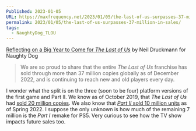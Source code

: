 ```yaml
---
Published: 2023-01-05
URL: https://maxfrequency.net/2023/01/05/the-last-of-us-surpasses-37-million-in-sales/
permalink: 2023/01/05/the-last-of-us-surpasses-37-million-in-sales/
tags:
  - NaughtyDog_TLOU
---
```

[Reflecting on a Big Year to Come for *The Last of Us*](https://www.naughtydog.com/blog/the_last_of_us_10th_anniversary_kickoff) by Neil Druckmann for Naughty Dog

> We are so proud to share that the entire *The Last of Us* franchise has sold through more than 37 million copies globally as of December 2022, and is continuing to reach new and old players every day.

I wonder what the split is on the three (soon to be four) platform versions of the first game and Part II. We know as of October 2019, that *The Last of Us* had [sold 20 million copies](https://twitter.com/ZhugeEX/status/1183442551824666625). We also know that [*Part II* sold 10 million units](https://blog.playstation.com/2022/06/09/the-growing-future-of-the-last-of-us/) as of Spring 2022. I suppose the only unknown is how much of the remaining 7 million is the *Part I* remake for PS5. Very curious to see how the TV show impacts future sales too.